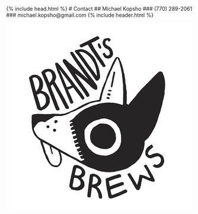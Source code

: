 <head>
  <link rel="icon" href="BrandtsBrewVector2-1.png" type="image/png">
</head>
{% include head.html %}
# Contact
## Michael Kopsho
### (770) 289-2061
### michael.kopsho@gmail.com
{% include header.html %}

[![Brandt's Brews](/images/BrandtsBrewVector.png)](https://www.instagram.com/hikari_smoked_bacon/?hl=en)

